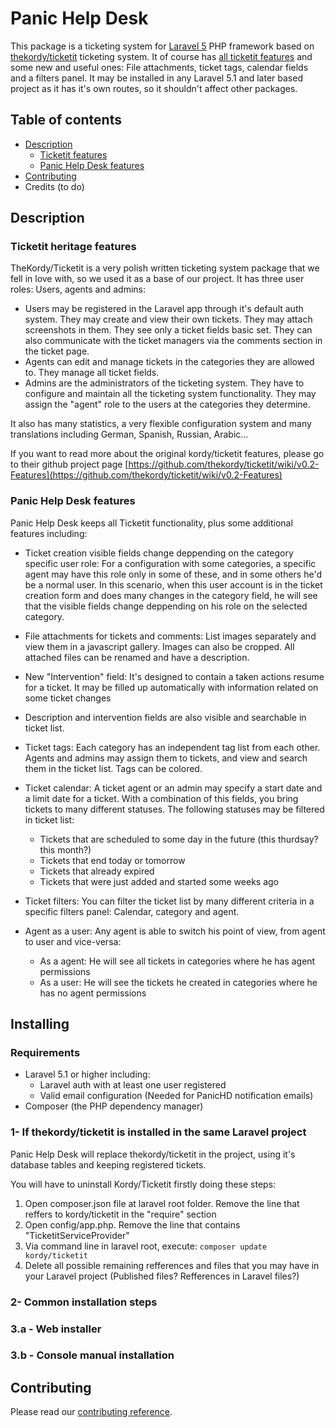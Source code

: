 # Panic Help Desk
This package is a ticketing system for [Laravel 5](https://laravel.com/) PHP framework based on [thekordy/ticketit](https://github.com/thekordy/ticketit) ticketing system. It of course has [all ticketit features](https://github.com/thekordy/ticketit/wiki/v0.2-Features) and some new and useful ones: File attachments, ticket tags, calendar fields and a filters panel. It may be installed in any Laravel 5.1 and later based project as it has it's own routes, so it shouldn't affect other packages.

## Table of contents

* [Description](#description)
  + [Ticketit features](#ticketit-heritage-features)
  + [Panic Help Desk features](#panic-help-desk-features)
* [Contributing](#contributing)
* Credits (to do)

## Description
### Ticketit heritage features
TheKordy/Ticketit is a very polish written ticketing system package that we fell in love with, so we used it as a base of our project. It has three user roles: Users, agents and admins:
 - Users may be registered in the Laravel app through it's default auth system. They may create and view their own tickets. They may attach screenshots in them. They see only a ticket fields basic set. They can also communicate with the ticket managers via the comments section in the ticket page.
 - Agents can edit and manage tickets in the categories they are allowed to. They manage all ticket fields.
 - Admins are the administrators of the ticketing system. They have to configure and maintain all the ticketing system functionality. They may assign the "agent" role to the users at the categories they determine.

It also has many statistics, a very flexible configuration system and many translations including German, Spanish, Russian, Arabic...

If you want to read more about the original kordy/ticketit features, please go to their github project page [https://github.com/thekordy/ticketit/wiki/v0.2-Features](https://github.com/thekordy/ticketit/wiki/v0.2-Features)

### Panic Help Desk features
Panic Help Desk keeps all Ticketit functionality, plus some additional features including:

* Ticket creation visible fields change deppending on the category specific user role: For a configuration with some categories, a specific agent may have this role only in some of these, and in some others he'd be a normal user. In this scenario, when this user account is in the ticket creation form and does many changes in the category field, he will see that the visible fields change deppending on his role on the selected category.

* File attachments for tickets and comments: List images separately and view them in a javascript gallery. Images can also be cropped. All attached files can be renamed and have a description.

* New "Intervention" field: It's designed to contain a taken actions resume for a ticket. It may be filled up automatically with information related on some ticket changes

* Description and intervention fields are also visible and searchable in ticket list.

* Ticket tags: Each category has an independent tag list from each other. Agents and admins may assign them to tickets, and view and search them in the ticket list.  Tags can be colored.

* Ticket calendar: A ticket agent or an admin may specify a start date and a limit date for a ticket. With a combination of this fields, you bring tickets to many different statuses. The following statuses may be filtered in ticket list:
  + Tickets that are scheduled to some day in the future (this thurdsay? this month?)
  + Tickets that end today or tomorrow
  + Tickets that already expired
  + Tickets that were just added and started some weeks ago
* Ticket filters: You can filter the ticket list by many different criteria in a specific filters panel: Calendar, category and agent.
* Agent as a user: Any agent is able to switch his point of view, from agent to user and vice-versa:
  + As a agent: He will see all tickets in categories where he has agent permissions
  + As a user: He will see the tickets he created in categories where he has no agent permissions

## Installing
### Requirements
* Laravel 5.1 or higher including:
  + Laravel auth with at least one user registered
  + Valid email configuration (Needed for PanicHD notification emails)
 * Composer (the PHP dependency manager)

### 1- If thekordy/ticketit is installed in the same Laravel project
Panic Help Desk will replace thekordy/ticketit in the project, using it's database tables and keeping registered tickets.

You will have to uninstall Kordy/Ticketit firstly doing these steps:

 1. Open composer.json file at laravel root folder. Remove the line that reffers to kordy/ticketit in the "require" section
 2. Open config/app.php. Remove the line that contains "TicketitServiceProvider"
 3. Via command line in laravel root, execute:
     `composer update kordy/ticketit`
 4. Delete all possible remaining refferences and files that you may have in your Laravel project (Published files? Refferences in Laravel files?)



### 2- Common installation steps

### 3.a - Web installer

### 3.b - Console manual installation

## Contributing

Please read our [contributing reference](CONTRIBUTING.md).